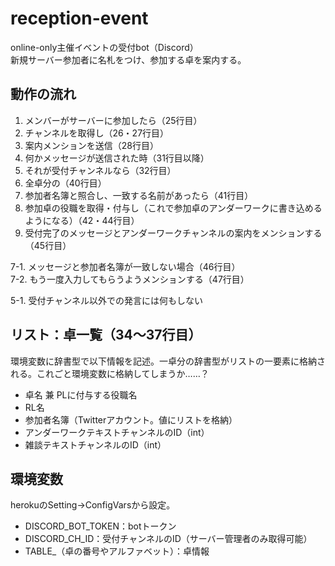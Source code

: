 # reception-event
online-only主催イベントの受付bot（Discord）  
新規サーバー参加者に名札をつけ、参加する卓を案内する。

## 動作の流れ
1. メンバーがサーバーに参加したら（25行目）
2. チャンネルを取得し（26・27行目）
3. 案内メンションを送信（28行目）
4. 何かメッセージが送信された時（31行目以降）
5. それが受付チャンネルなら（32行目）
6. 全卓分の（40行目）
7. 参加者名簿と照合し、一致する名前があったら（41行目）
8. 参加卓の役職を取得・付与し（これで参加卓のアンダーワークに書き込めるようになる）（42・44行目）
9. 受付完了のメッセージとアンダーワークチャンネルの案内をメンションする（45行目）

7-1. メッセージと参加者名簿が一致しない場合（46行目）  
7-2. もう一度入力してもらうようメンションする（47行目）

5-1. 受付チャンネル以外での発言には何もしない

## リスト：卓一覧（34～37行目）
環境変数に辞書型で以下情報を記述。一卓分の辞書型がリストの一要素に格納される。これごと環境変数に格納してしまうか……？
* 卓名 兼 PLに付与する役職名
* RL名
* 参加者名簿（Twitterアカウント。値にリストを格納）
* アンダーワークテキストチャンネルのID（int）
* 雑談テキストチャンネルのID（int）

## 環境変数
herokuのSetting→ConfigVarsから設定。
* DISCORD_BOT_TOKEN：botトークン
* DISCORD_CH_ID：受付チャンネルのID（サーバー管理者のみ取得可能）
* TABLE_（卓の番号やアルファベット）：卓情報
